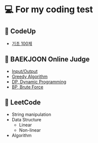 # :computer: For my coding test

## :pushpin: CodeUp
  - [기초 100제](https://github.com/sangm1n/problem-solving/tree/master/CodeUp)
  
## :pushpin: BAEKJOON Online Judge
  - [Input/Output](https://github.com/sangm1n/problem-solving/tree/master/BOJ/1.%20%EC%9E%85%EC%B6%9C%EB%A0%A5)
  - [Greedy Algorithm](https://github.com/sangm1n/problem-solving/tree/master/BOJ/3.%20%EA%B7%B8%EB%A6%AC%EB%94%94)
  - [DP, Dynamic Programming](https://github.com/sangm1n/problem-solving/tree/master/BOJ/2.%20%EB%8F%99%EC%A0%81%ED%94%84%EB%A1%9C%EA%B7%B8%EB%9E%98%EB%B0%8D)
  - [BP, Brute Force](https://github.com/sangm1n/problem-solving/tree/master/BOJ/4.%20%EC%99%84%EC%A0%84%ED%83%90%EC%83%89)
  
## :pushpin: LeetCode
  - String manipulation
  - Data Structure
    - Linear
    - Non-linear
  - Algorithm

